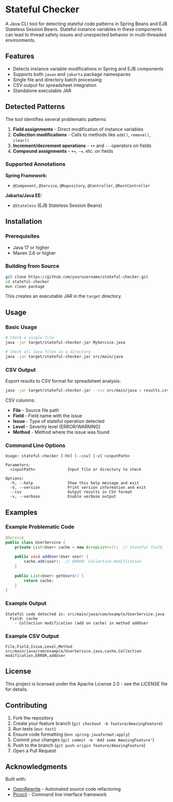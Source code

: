 # Stateful Checker

A Java CLI tool for detecting stateful code patterns in Spring Beans and EJB Stateless Session Beans. Stateful instance variables in these components can lead to thread safety issues and unexpected behavior in multi-threaded environments.

## Features

- Detects instance variable modifications in Spring and EJB components
- Supports both `javax` and `jakarta` package namespaces
- Single file and directory batch processing
- CSV output for spreadsheet integration
- Standalone executable JAR

## Detected Patterns

The tool identifies several problematic patterns:

1. **Field assignments** - Direct modification of instance variables
2. **Collection modifications** - Calls to methods like `add()`, `remove()`, `clear()`
3. **Increment/decrement operations** - `++` and `--` operators on fields
4. **Compound assignments** - `+=`, `-=`, etc. on fields

### Supported Annotations

**Spring Framework:**
- `@Component`, `@Service`, `@Repository`, `@Controller`, `@RestController`

**Jakarta/Java EE:**
- `@Stateless` (EJB Stateless Session Beans)

## Installation

### Prerequisites
- Java 17 or higher
- Maven 3.6 or higher

### Building from Source

```bash
git clone https://github.com/yourusername/stateful-checker.git
cd stateful-checker
mvn clean package
```

This creates an executable JAR in the `target` directory.

## Usage

### Basic Usage

```bash
# Check a single file
java -jar target/stateful-checker.jar MyService.java

# Check all Java files in a directory
java -jar target/stateful-checker.jar src/main/java
```

### CSV Output

Export results to CSV format for spreadsheet analysis:

```bash
java -jar target/stateful-checker.jar --csv src/main/java > results.csv
```

CSV columns:
- **File** - Source file path
- **Field** - Field name with the issue
- **Issue** - Type of stateful operation detected
- **Level** - Severity level (ERROR/WARNING)
- **Method** - Method where the issue was found

### Command Line Options

```
Usage: stateful-checker [-hV] [--csv] [-v] <inputPath>

Parameters:
  <inputPath>              Input file or directory to check

Options:
  -h, --help               Show this help message and exit
  -V, --version            Print version information and exit
  --csv                    Output results in CSV format
  -v, --verbose            Enable verbose output
```

## Examples

### Example Problematic Code

```java
@Service
public class UserService {
    private List<User> cache = new ArrayList<>();  // Stateful field
    
    public void addUser(User user) {
        cache.add(user);  // ERROR: Collection modification
    }
    
    public List<User> getUsers() {
        return cache;
    }
}
```

### Example Output

```
Stateful code detected in: src/main/java/com/example/UserService.java
  Field: cache
    - Collection modification (add on cache) in method addUser
```

### Example CSV Output

```csv
File,Field,Issue,Level,Method
src/main/java/com/example/UserService.java,cache,Collection modification,ERROR,addUser
```

## License

This project is licensed under the Apache License 2.0 - see the LICENSE file for details.

## Contributing

1. Fork the repository
2. Create your feature branch (`git checkout -b feature/AmazingFeature`)
3. Run tests (`mvn test`)
4. Ensure code formatting (`mvn spring-javaformat:apply`)
5. Commit your changes (`git commit -m 'Add some AmazingFeature'`)
6. Push to the branch (`git push origin feature/AmazingFeature`)
7. Open a Pull Request

## Acknowledgments

Built with:
- [OpenRewrite](https://docs.openrewrite.org/) - Automated source code refactoring
- [Picocli](https://picocli.info/) - Command line interface framework